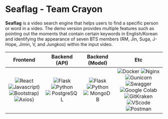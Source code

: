 # Seaflag - Team Crayon 

<b>Seaflag</b> is a video search engine that helps users to find a specific person or word in a video. The demo version provides multiple features such as pointing out the moments that contain certain keywords in English/Korean and identifying the appearance of seven BTS members (RM, Jin, Suga, J-Hope, Jimin, V, and Jungkoo) within the input video.




|         Frontend         |         Backend (API)         |         Backend (Model)         |         Etc         |
| :----------------------: | :---------------------------: | :-----------------------------: | :-----------------: |
| ![React](https://img.shields.io/badge/react-v17.0.2-9cf?style=flat-square&logo=react?color=lightsteelblue) ![Javascript](https://img.shields.io/badge/javascript-ES6+-yellow?style=flat-square&logo=javascript?color=lightsteelblue)) ![Bootstrap](https://img.shields.io/badge/bootstrap-v5.0.3-2cf?style=flat-square&logo=bootstrap?color=lightsteelblue)) ![Axios](https://img.shields.io/badge/axios-v0.21.1-9cf?style=flat-square&color=lightsteelblue)) | ![Flask](https://img.shields.io/badge/flask-v2.0.1-green?style=flat-square&logo=flask?color=cornflowerblue) ![Python](https://img.shields.io/badge/python-v3.8.6-skyblue?style=flat-square&logo=python?color=cornflowerblue) ![PostgreSQL](https://img.shields.io/badge/postgreSQL-v12.7-blue?style=flat-square&logo=postgresql?color=cornflowerblue) | ![Flask](https://img.shields.io/badge/flask-v2.0.1-green?style=flat-square&logo=flask&color=cornflowerblue) ![Python](https://img.shields.io/badge/python-v3.8.6-skyblue?style=flat-square&logo=python&color=forestgreen) ![MongoDB](https://img.shields.io/badge/MongoDB-47A248?style=flat-square&logo=MongoDB&logoColor=white) | ![Docker](https://img.shields.io/badge/docker-v20.10.7-brightgreen?style=flat-square&logo=docker?color=goldenrod) ![Nginx](https://img.shields.io/badge/Nginx-v1.21.1-brightgreen?style=flat-square&logo=nginx?color=goldenrod) ![Gunicorn](https://img.shields.io/badge/gunicorn-v20.1.0-darkgreen?style=flat-square&logo=gunicorn?color=goldenrod) ![Swagger](https://img.shields.io/badge/Swagger-gray?style=flat-square&logo=Swagger?color=goldenrod) ![Google Colab](https://camo.githubusercontent.com/262664d89515ac916d0e1a7e5b90f047caac9c16515aa2139df56bd67523ca6c/68747470733a2f2f696d672e736869656c64732e696f2f62616467652f636f6c61622d6461726b677265656e3f6c6f676f3d476f6f676c65436f6c6162?color=goldenrod) ![GitKraken](https://img.shields.io/badge/GitKraken-gray?style=flat-square&logo=GitKraken?color=goldenrod) ![VScode](https://img.shields.io/badge/VScode-v1.58.2-blue?style=flat-square&logo=visual-studio-code?color=goldenrod) ![Postman](https://img.shields.io/badge/Postman-gray?style=flat-square&logo=Postman?color=goldenrod) |